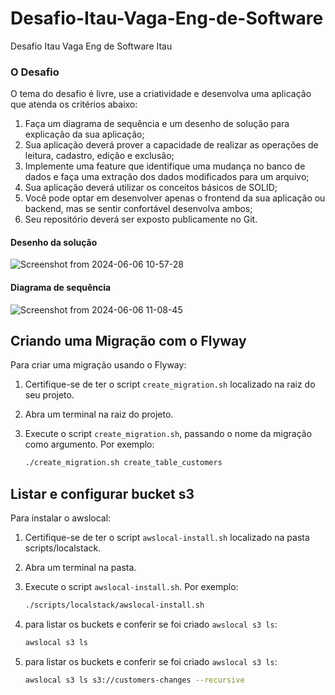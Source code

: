 # Desafio-Itau-Vaga-Eng-de-Software
Desafio Itau Vaga Eng de Software Itau

### O Desafio

 O tema do desafio é livre, use a criatividade e desenvolva uma aplicação que atenda os critérios abaixo:

1. Faça um diagrama de sequência e um desenho de solução para explicação da sua aplicação;
2. Sua aplicação deverá prover a capacidade de realizar as operações de leitura, cadastro, edição e exclusão;
3. Implemente uma feature que identifique uma mudança no banco de dados e faça uma extração dos dados modificados para um arquivo;
4. Sua aplicação deverá utilizar os conceitos básicos de SOLID;
5. Você pode optar em desenvolver apenas o frontend da sua aplicação ou backend, mas se sentir confortável desenvolva ambos;
6. Seu repositório deverá ser exposto publicamente no Git. 

#### Desenho da solução
![Screenshot from 2024-06-06 10-57-28](https://github.com/lourencoguilherme/desafio-itau-vaga-eng-de-software/assets/49289593/08969ca2-a3dd-45fe-91da-08394cc054e5)

#### Diagrama de sequência
![Screenshot from 2024-06-06 11-08-45](https://github.com/lourencoguilherme/desafio-itau-vaga-eng-de-software/assets/49289593/2f89f73a-e698-42ec-96f5-0bb412fbe35d)


## Criando uma Migração com o Flyway

Para criar uma migração usando o Flyway:

1. Certifique-se de ter o script `create_migration.sh` localizado na raiz do seu projeto.

2. Abra um terminal na raiz do projeto.

3. Execute o script `create_migration.sh`, passando o nome da migração como argumento. Por exemplo:

   ```bash
   ./create_migration.sh create_table_customers

## Listar e configurar bucket s3

Para instalar o awslocal:

1. Certifique-se de ter o script `awslocal-install.sh` localizado na pasta scripts/localstack.

2. Abra um terminal na pasta.

3. Execute o script `awslocal-install.sh`. Por exemplo:

   ```bash
   ./scripts/localstack/awslocal-install.sh

4. para listar os buckets e conferir se foi criado `awslocal s3 ls`:

   ```bash
   awslocal s3 ls

5. para listar os buckets e conferir se foi criado `awslocal s3 ls`:

   ```bash
   awslocal s3 ls s3://customers-changes --recursive

   
